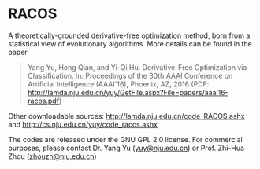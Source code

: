 # RACOS
A theoretically-grounded derivative-free optimization method, born from a statistical view of evolutionary algorithms. More details can be found in the paper
> Yang Yu, Hong Qian, and Yi-Qi Hu. Derivative-Free Optimization via Classification. In: Proceedings of the 30th AAAI Conference on Artificial Intelligence (AAAI'16), Phoenix, AZ, 2016  (PDF: http://lamda.nju.edu.cn/yuy/GetFile.aspx?File=papers/aaai16-racos.pdf)

Other downloadable sources: http://lamda.nju.edu.cn/code_RACOS.ashx and http://cs.nju.edu.cn/yuy/code_racos.ashx


The codes are released under the GNU GPL 2.0 license. For commercial purposes, please contact Dr. Yang Yu (yuy@nju.edu.cn) or Prof. Zhi-Hua Zhou (zhouzh@nju.edu.cn)

